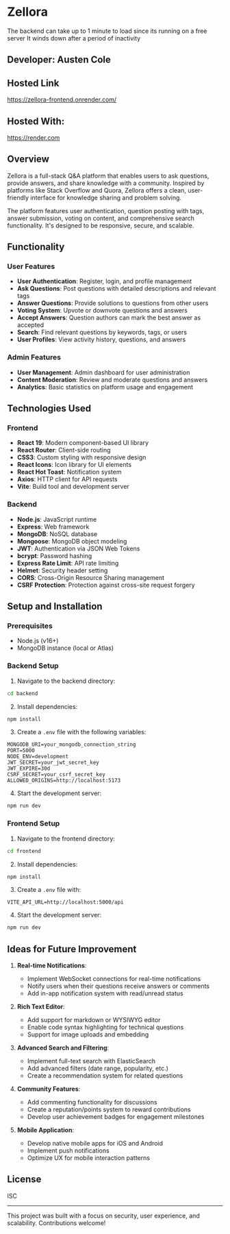 # Zellora

The backend can take up to 1 minute to load since its running on a free server
It winds down after a period of inactivity

## Developer: Austen Cole

## Hosted Link

https://zellora-frontend.onrender.com/

## Hosted With:

https://render.com

## Overview

Zellora is a full-stack Q&A platform that enables users to ask questions, provide answers, and share knowledge with a community. Inspired by platforms like Stack Overflow and Quora, Zellora offers a clean, user-friendly interface for knowledge sharing and problem solving.

The platform features user authentication, question posting with tags, answer submission, voting on content, and comprehensive search functionality. It's designed to be responsive, secure, and scalable.

## Functionality

### User Features

- **User Authentication**: Register, login, and profile management
- **Ask Questions**: Post questions with detailed descriptions and relevant tags
- **Answer Questions**: Provide solutions to questions from other users
- **Voting System**: Upvote or downvote questions and answers
- **Accept Answers**: Question authors can mark the best answer as accepted
- **Search**: Find relevant questions by keywords, tags, or users
- **User Profiles**: View activity history, questions, and answers

### Admin Features

- **User Management**: Admin dashboard for user administration
- **Content Moderation**: Review and moderate questions and answers
- **Analytics**: Basic statistics on platform usage and engagement

## Technologies Used

### Frontend

- **React 19**: Modern component-based UI library
- **React Router**: Client-side routing
- **CSS3**: Custom styling with responsive design
- **React Icons**: Icon library for UI elements
- **React Hot Toast**: Notification system
- **Axios**: HTTP client for API requests
- **Vite**: Build tool and development server

### Backend

- **Node.js**: JavaScript runtime
- **Express**: Web framework
- **MongoDB**: NoSQL database
- **Mongoose**: MongoDB object modeling
- **JWT**: Authentication via JSON Web Tokens
- **bcrypt**: Password hashing
- **Express Rate Limit**: API rate limiting
- **Helmet**: Security header setting
- **CORS**: Cross-Origin Resource Sharing management
- **CSRF Protection**: Protection against cross-site request forgery

## Setup and Installation

### Prerequisites

- Node.js (v16+)
- MongoDB instance (local or Atlas)

### Backend Setup

1. Navigate to the backend directory:

```bash
cd backend
```

2. Install dependencies:

```bash
npm install
```

3. Create a `.env` file with the following variables:

```
MONGODB_URI=your_mongodb_connection_string
PORT=5000
NODE_ENV=development
JWT_SECRET=your_jwt_secret_key
JWT_EXPIRE=30d
CSRF_SECRET=your_csrf_secret_key
ALLOWED_ORIGINS=http://localhost:5173
```

4. Start the development server:

```bash
npm run dev
```

### Frontend Setup

1. Navigate to the frontend directory:

```bash
cd frontend
```

2. Install dependencies:

```bash
npm install
```

3. Create a `.env` file with:

```
VITE_API_URL=http://localhost:5000/api
```

4. Start the development server:

```bash
npm run dev
```

## Ideas for Future Improvement

1. **Real-time Notifications**:

   - Implement WebSocket connections for real-time notifications
   - Notify users when their questions receive answers or comments
   - Add in-app notification system with read/unread status

2. **Rich Text Editor**:

   - Add support for markdown or WYSIWYG editor
   - Enable code syntax highlighting for technical questions
   - Support for image uploads and embedding

3. **Advanced Search and Filtering**:

   - Implement full-text search with ElasticSearch
   - Add advanced filters (date range, popularity, etc.)
   - Create a recommendation system for related questions

4. **Community Features**:

   - Add commenting functionality for discussions
   - Create a reputation/points system to reward contributions
   - Develop user achievement badges for engagement milestones

5. **Mobile Application**:
   - Develop native mobile apps for iOS and Android
   - Implement push notifications
   - Optimize UX for mobile interaction patterns

## License

ISC

---

This project was built with a focus on security, user experience, and scalability. Contributions welcome!
